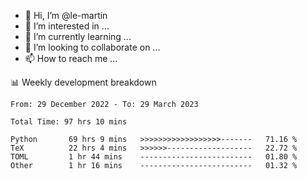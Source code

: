 - 👋 Hi, I’m @le-martin
- 👀 I’m interested in ...
- 🌱 I’m currently learning ...
- 💞️ I’m looking to collaborate on ...
- 📫 How to reach me ...

<!---
Tutorial for using WakaTime stats in GitHub profile: https://github.com/athul/waka-readme
-->

📊 Weekly development breakdown
<!--START_SECTION:waka-->

```text
From: 29 December 2022 - To: 29 March 2023

Total Time: 97 hrs 10 mins

Python       69 hrs 9 mins   >>>>>>>>>>>>>>>>>>-------   71.16 %
TeX          22 hrs 4 mins   >>>>>>-------------------   22.72 %
TOML         1 hr 44 mins    -------------------------   01.80 %
Other        1 hr 16 mins    -------------------------   01.32 %
```

<!--END_SECTION:waka-->

<!---
le-martin/le-martin is a ✨ special ✨ repository because its `README.md` (this file) appears on your GitHub profile.
You can click the Preview link to take a look at your changes.
--->
